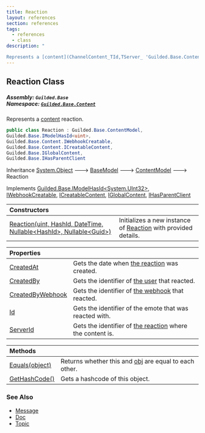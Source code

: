 ```yaml
---
title: Reaction
layout: references
section: references
tags:
  - references
  - class
description: "

Represents a [content](ChannelContent_TId,TServer_ 'Guilded.Base.Content.ChannelContent<TId,TServer>') reaction."
---
```


## Reaction Class
##### **Assembly:** `Guilded.Base`<br/>**Namespace:** [`Guilded.Base.Content`](Guilded.Base.Content 'Guilded.Base.Content')

Represents a [content](ChannelContent_TId,TServer_ 'Guilded.Base.Content.ChannelContent<TId,TServer>') reaction.

```csharp
public class Reaction : Guilded.Base.ContentModel,
Guilded.Base.IModelHasId<uint>,
Guilded.Base.Content.IWebhookCreatable,
Guilded.Base.Content.ICreatableContent,
Guilded.Base.IGlobalContent,
Guilded.Base.IHasParentClient
```

Inheritance [System.Object](https://docs.microsoft.com/en-us/dotnet/api/System.Object 'System.Object') &#129106; [BaseModel](BaseModel 'Guilded.Base.BaseModel') &#129106; [ContentModel](ContentModel 'Guilded.Base.ContentModel') &#129106; Reaction

Implements [Guilded.Base.IModelHasId&lt;](IModelHasId_T_ 'Guilded.Base.IModelHasId<T>')[System.UInt32](https://docs.microsoft.com/en-us/dotnet/api/System.UInt32 'System.UInt32')[&gt;](IModelHasId_T_ 'Guilded.Base.IModelHasId<T>'), [IWebhookCreatable](IWebhookCreatable 'Guilded.Base.Content.IWebhookCreatable'), [ICreatableContent](ICreatableContent 'Guilded.Base.Content.ICreatableContent'), [IGlobalContent](IGlobalContent 'Guilded.Base.IGlobalContent'), [IHasParentClient](IHasParentClient 'Guilded.Base.IHasParentClient')

| Constructors | |
| :--- | :--- |
| [Reaction(uint, HashId, DateTime, Nullable&lt;HashId&gt;, Nullable&lt;Guid&gt;)](Reaction.Reaction(uint,HashId,DateTime,Nullable_HashId_,Nullable_Guid_) 'Guilded.Base.Content.Reaction.Reaction(uint, Guilded.Base.HashId, System.DateTime, System.Nullable<Guilded.Base.HashId>, System.Nullable<Guid>)') | Initializes a new instance of [Reaction](Reaction 'Guilded.Base.Content.Reaction') with provided details. |

| Properties | |
| :--- | :--- |
| [CreatedAt](Reaction.CreatedAt 'Guilded.Base.Content.Reaction.CreatedAt') | Gets the date when [the reaction](Reaction 'Guilded.Base.Content.Reaction') was created. |
| [CreatedBy](Reaction.CreatedBy 'Guilded.Base.Content.Reaction.CreatedBy') | Gets the identifier of [the user](User 'Guilded.Base.Users.User') that reacted. |
| [CreatedByWebhook](Reaction.CreatedByWebhook 'Guilded.Base.Content.Reaction.CreatedByWebhook') | Gets the identifier of [the webhook](Webhook 'Guilded.Base.Servers.Webhook') that reacted. |
| [Id](Reaction.Id 'Guilded.Base.Content.Reaction.Id') | Gets the identifier of the emote that was reacted with. |
| [ServerId](Reaction.ServerId 'Guilded.Base.Content.Reaction.ServerId') | Gets the identifier of [the reaction](Reaction 'Guilded.Base.Content.Reaction') where the content is. |

| Methods | |
| :--- | :--- |
| [Equals(object)](Reaction.Equals(object) 'Guilded.Base.Content.Reaction.Equals(object)') | Returns whether this and [obj](Reaction.Equals(object)#Guilded.Base.Content.Reaction.Equals(object).obj 'Guilded.Base.Content.Reaction.Equals(object).obj') are equal to each other. |
| [GetHashCode()](Reaction.GetHashCode() 'Guilded.Base.Content.Reaction.GetHashCode()') | Gets a hashcode of this object. |

### See Also
- [Message](Message 'Guilded.Base.Content.Message')
- [Doc](Doc 'Guilded.Base.Content.Doc')
- [Topic](Topic 'Guilded.Base.Content.Topic')
